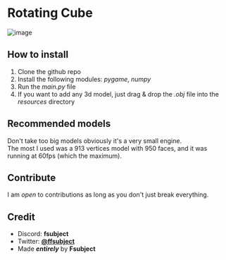 # Rotating Cube

![image](https://github.com/user-attachments/assets/c19bdf7d-a50b-4493-b1b4-7becd1c5a310)

## How to install
1. Clone the github repo
2. Install the following modules: *pygame*, *numpy*
3. Run the *main.py* file
4. If you want to add any 3d model, just drag & drop the *.obj* file into the *resources* directory

## Recommended models
Don't take too big models obviously it's a very small engine.  
The most I used was a 913 vertices model with 950 faces, and it was running at 60fps (which the maximum).

## Contribute
I am *open* to contributions as long as you don't just break everything.

## Credit
* Discord: __fsubject__
* Twitter: <a href="https://twitter.com/Fsubj_ect">__@ffsubject__</a>
* Made *__entirely__* by __Fsubject__
